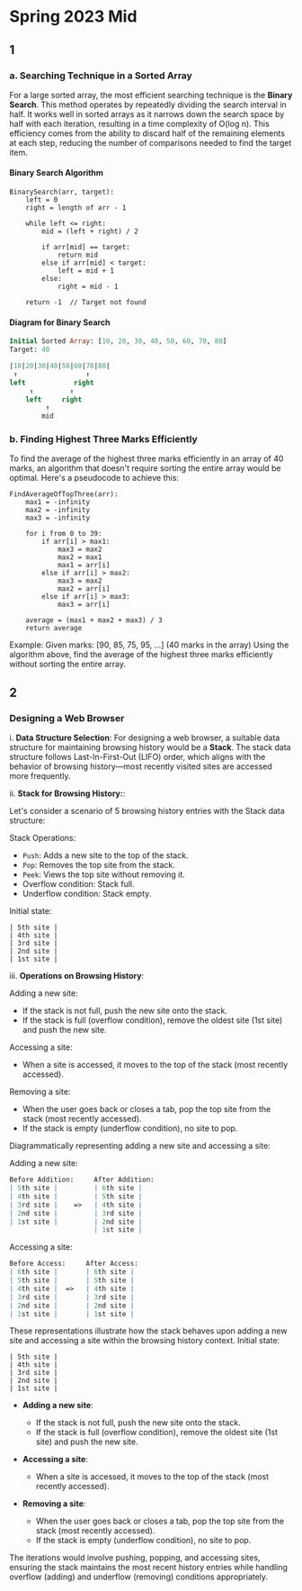 # Spring 2023 Mid

## 1

### a. Searching Technique in a Sorted Array

For a large sorted array, the most efficient searching technique is the **Binary Search**. This method operates by repeatedly dividing the search interval in half. It works well in sorted arrays as it narrows down the search space by half with each iteration, resulting in a time complexity of O(log n). This efficiency comes from the ability to discard half of the remaining elements at each step, reducing the number of comparisons needed to find the target item.

#### Binary Search Algorithm

```plaintext
BinarySearch(arr, target):
    left = 0
    right = length of arr - 1
    
    while left <= right:
        mid = (left + right) / 2
        
        if arr[mid] == target:
            return mid
        else if arr[mid] < target:
            left = mid + 1
        else:
            right = mid - 1
            
    return -1  // Target not found
```

#### Diagram for Binary Search

```sql
Initial Sorted Array: [10, 20, 30, 40, 50, 60, 70, 80]
Target: 40

|10|20|30|40|50|60|70|80|
 ↑                 ↑
left            right
     ↑         ↑
    left     right
         ↑
        mid

```

### b. Finding Highest Three Marks Efficiently

To find the average of the highest three marks efficiently in an array of 40 marks, an algorithm that doesn't require sorting the entire array would be optimal. Here's a pseudocode to achieve this:

```plaintext
FindAverageOfTopThree(arr):
    max1 = -infinity
    max2 = -infinity
    max3 = -infinity
    
    for i from 0 to 39:
        if arr[i] > max1:
            max3 = max2
            max2 = max1
            max1 = arr[i]
        else if arr[i] > max2:
            max3 = max2
            max2 = arr[i]
        else if arr[i] > max3:
            max3 = arr[i]
    
    average = (max1 + max2 + max3) / 3
    return average
```

Example:
Given marks: [90, 85, 75, 95, ...] (40 marks in the array)
Using the algorithm above, find the average of the highest three marks efficiently without sorting the entire array.

## 2

### Designing a Web Browser

i. **Data Structure Selection**:
For designing a web browser, a suitable data structure for maintaining browsing history would be a **Stack**. The stack data structure follows Last-In-First-Out (LIFO) order, which aligns with the behavior of browsing history—most recently visited sites are accessed more frequently.

ii. **Stack for Browsing History:**:

Let's consider a scenario of 5 browsing history entries with the Stack data structure:

Stack Operations:

- `Push`: Adds a new site to the top of the stack.
- `Pop`: Removes the top site from the stack.
- `Peek`: Views the top site without removing it.
- Overflow condition: Stack full.
- Underflow condition: Stack empty.

Initial state:

```plaintext
| 5th site |
| 4th site |
| 3rd site |
| 2nd site |
| 1st site |
```

iii. **Operations on Browsing History**:

Adding a new site:

- If the stack is not full, push the new site onto the stack.
- If the stack is full (overflow condition), remove the oldest site (1st site) and push the new site.

Accessing a site:

- When a site is accessed, it moves to the top of the stack (most recently accessed).

Removing a site:

- When the user goes back or closes a tab, pop the top site from the stack (most recently accessed).
- If the stack is empty (underflow condition), no site to pop.

Diagrammatically representing adding a new site and accessing a site:

Adding a new site:

```mathematica
Before Addition:     After Addition:
| 5th site |         | 6th site |
| 4th site |         | 5th site |
| 3rd site |    =>   | 4th site |
| 2nd site |         | 3rd site |
| 1st site |         | 2nd site |
                     | 1st site |
```

Accessing a site:

```mathematica
Before Access:     After Access:
| 6th site |       | 6th site |
| 5th site |       | 5th site |
| 4th site |  =>   | 4th site |
| 3rd site |       | 3rd site |
| 2nd site |       | 2nd site |
| 1st site |       | 1st site |
```

These representations illustrate how the stack behaves upon adding a new site and accessing a site within the browsing history context.
Initial state:

```pseudo
| 5th site |
| 4th site |
| 3rd site |
| 2nd site |
| 1st site |
```

- **Adding a new site**:
  - If the stack is not full, push the new site onto the stack.
  - If the stack is full (overflow condition), remove the oldest site (1st site) and push the new site.

- **Accessing a site**:
  - When a site is accessed, it moves to the top of the stack (most recently accessed).

- **Removing a site**:
  - When the user goes back or closes a tab, pop the top site from the stack (most recently accessed).
  - If the stack is empty (underflow condition), no site to pop.

The iterations would involve pushing, popping, and accessing sites, ensuring the stack maintains the most recent history entries while handling overflow (adding) and underflow (removing) conditions appropriately.
